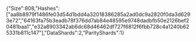 {"Size":808,"Hashes":["aa8b8979f1486fe03d54d1bdd4a32018386285a2ad0dc9a2820f0da3d6293e72","64163fa75b3eadb78f376dd7ab84e48595e9748dadbfb50e2126bef20481baa1","e32a8903342ab6dc68d46462df727f6812f6fbb728c4a1240b625331b811c147"],"DataShards":2,"ParityShards":1}
